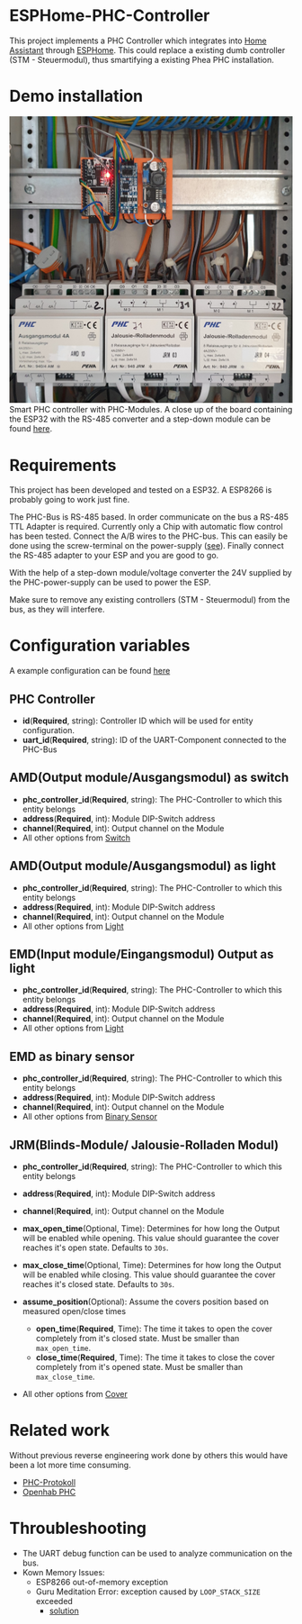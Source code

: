 # ESPHome-PHC-Controller

This project implements a PHC Controller which integrates into [Home Assistant](https://home-assistant.io) through [ESPHome](https://esphome.io). This could replace a existing dumb controller (STM - Steuermodul), thus smartifying a existing Phea PHC installation.

# Demo installation
![Smart PHC controller with Modules](smart_phc.jpg)
Smart PHC controller with PHC-Modules. A close up of the board containing the ESP32 with the RS-485 converter and a step-down module can be found [here](esp_board.jpg).

# Requirements

This project has been developed and tested on a ESP32. A ESP8266 is probably going to work just fine.

The PHC-Bus is RS-485 based. In order communicate on the bus a RS-485 TTL Adapter is required. Currently only a Chip with automatic flow control has been tested.
Connect the A/B wires to the PHC-bus. This can easily be done using the screw-terminal on the power-supply ([see](power_supply.jpg)).
Finally connect the RS-485 adapter to your ESP and you are good to go.

With the help of a step-down module/voltage converter the 24V supplied by the PHC-power-supply can be used to power the ESP.

Make sure to remove any existing controllers (STM - Steuermodul) from the bus, as they will interfere.

# Configuration variables

A example configuration can be found [here](example.yaml)

## PHC Controller
- **id**(**Required**, string): Controller ID which will be used for entity configuration.
- **uart_id**(**Required**, string): ID of the UART-Component connected to the PHC-Bus

## AMD(Output module/Ausgangsmodul) as switch
- **phc_controller_id**(**Required**, string): The PHC-Controller to which this entity belongs
- **address**(**Required**, int): Module DIP-Switch address
- **channel**(**Required**, int): Output channel on the Module
- All other options from [Switch](https://esphome.io/components/switch/index.html#config-switch)

## AMD(Output module/Ausgangsmodul) as light
- **phc_controller_id**(**Required**, string): The PHC-Controller to which this entity belongs
- **address**(**Required**, int): Module DIP-Switch address
- **channel**(**Required**, int): Output channel on the Module
- All other options from [Light](https://esphome.io/components/light/index.html#config)

## EMD(Input module/Eingangsmodul) Output as light
- **phc_controller_id**(**Required**, string): The PHC-Controller to which this entity belongs
- **address**(**Required**, int): Module DIP-Switch address
- **channel**(**Required**, int): Output channel on the Module
- All other options from [Light](https://esphome.io/components/light/index.html#config)

## EMD as binary sensor
- **phc_controller_id**(**Required**, string): The PHC-Controller to which this entity belongs
- **address**(**Required**, int): Module DIP-Switch address
- **channel**(**Required**, int): Output channel on the Module
- All other options from [Binary Sensor](https://esphome.io/components/binary_sensor/index.html#config)

## JRM(Blinds-Module/ Jalousie-Rolladen Modul)
- **phc_controller_id**(**Required**, string): The PHC-Controller to which this entity belongs
- **address**(**Required**, int): Module DIP-Switch address
- **channel**(**Required**, int): Output channel on the Module
- **max_open_time**(Optional, Time): Determines for how long the Output will be enabled while opening. This value should guarantee the cover reaches it's open state. Defaults to `30s`.
- **max_close_time**(Optional, Time): Determines for how long the Output will be enabled while closing. This value should guarantee the cover reaches it's closed state. Defaults to `30s`.
- **assume_position**(Optional): Assume the covers position based on measured open/close times
    - **open_time**(**Required**, Time): The time it takes to open the cover completely from it's closed state. Must be smaller than `max_open_time`.
    - **close_time**(**Required**, Time): The time it takes to close the cover completely from it's opened state. Must be smaller than `max_close_time`.

- All other options from [Cover](https://esphome.io/components/cover/index.html#config)


# Related work
Without previous reverse engineering work done by others this would have been a lot more time consuming.

- [PHC-Protokoll](https://www.phc-forum.de/media/kunena/attachments/253/PHC-Protokoll.pdf)
- [Openhab PHC](https://github.com/openhab/openhab-addons/blob/da59cdd255a66275dd7ae11dd294fedca4942d30/bundles/org.openhab.binding.phc/src/main/java/org/openhab/binding/phc/internal/handler/PHCBridgeHandler.java)

# Throubleshooting
- The UART debug function can be used to analyze communication on the bus.
- Kown Memory Issues:
    - ESP8266 out-of-memory exception
    - Guru Meditation Error: exception caused by `LOOP_STACK_SIZE` exceeded
        - [solution](https://community.platformio.org/t/esp32-stack-configuration-reloaded/20994/2)